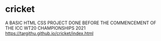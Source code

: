 # cricket
A BASIC HTML CSS PROJECT DONE BEFORE THE COMMENCEMENT OF THE ICC WT20 CHAMPIONSHIPS 2021
https://targithu.github.io/cricket/index.html
